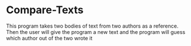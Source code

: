 # Compare-Texts
This program takes two bodies of text from two authors as a reference.
Then the user will give the program a new text and the program will guess which 
author out of the two wrote it
